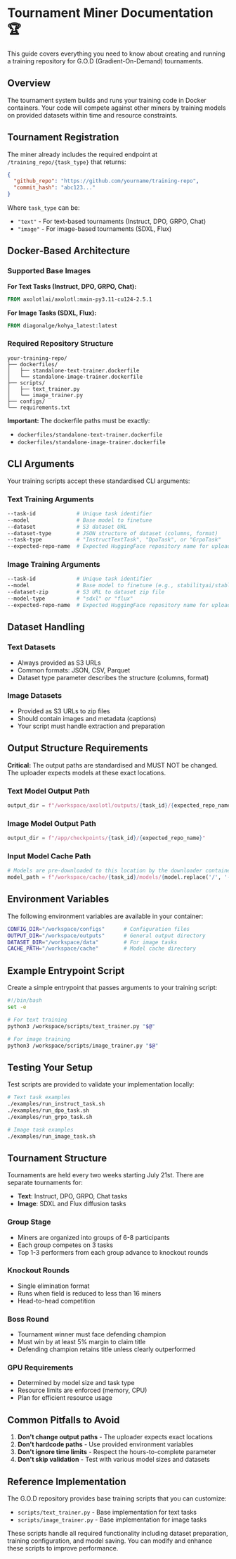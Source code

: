 # Tournament Miner Documentation 🏆

This guide covers everything you need to know about creating and running a training repository for G.O.D (Gradient-On-Demand) tournaments.

## Overview

The tournament system builds and runs your training code in Docker containers. Your code will compete against other miners by training models on provided datasets within time and resource constraints.

## Tournament Registration

The miner already includes the required endpoint at `/training_repo/{task_type}` that returns:

```json
{
  "github_repo": "https://github.com/yourname/training-repo",
  "commit_hash": "abc123..."
}
```

Where `task_type` can be:
- `"text"` - For text-based tournaments (Instruct, DPO, GRPO, Chat)
- `"image"` - For image-based tournaments (SDXL, Flux)

## Docker-Based Architecture

### Supported Base Images

**For Text Tasks (Instruct, DPO, GRPO, Chat):**
```dockerfile
FROM axolotlai/axolotl:main-py3.11-cu124-2.5.1
```

**For Image Tasks (SDXL, Flux):**
```dockerfile
FROM diagonalge/kohya_latest:latest
```

### Required Repository Structure

```
your-training-repo/
├── dockerfiles/
│   ├── standalone-text-trainer.dockerfile
│   └── standalone-image-trainer.dockerfile
├── scripts/
│   ├── text_trainer.py
│   └── image_trainer.py
├── configs/
└── requirements.txt
```

**Important:** The dockerfile paths must be exactly:
- `dockerfiles/standalone-text-trainer.dockerfile`
- `dockerfiles/standalone-image-trainer.dockerfile`

## CLI Arguments

Your training scripts accept these standardised CLI arguments:

### Text Training Arguments
```bash
--task-id             # Unique task identifier
--model               # Base model to finetune
--dataset             # S3 dataset URL
--dataset-type        # JSON structure of dataset (columns, format)
--task-type           # "InstructTextTask", "DpoTask", or "GrpoTask"
--expected-repo-name  # Expected HuggingFace repository name for upload
```

### Image Training Arguments
```bash
--task-id             # Unique task identifier
--model               # Base model to finetune (e.g., stabilityai/stable-diffusion-xl-base-1.0)
--dataset-zip         # S3 URL to dataset zip file
--model-type          # "sdxl" or "flux"
--expected-repo-name  # Expected HuggingFace repository name for upload
```

## Dataset Handling

### Text Datasets
- Always provided as S3 URLs
- Common formats: JSON, CSV, Parquet
- Dataset type parameter describes the structure (columns, format)

### Image Datasets
- Provided as S3 URLs to zip files
- Should contain images and metadata (captions)
- Your script must handle extraction and preparation

## Output Structure Requirements

**Critical:** The output paths are standardised and MUST NOT be changed. The uploader expects models at these exact locations.

### Text Model Output Path
```python
output_dir = f"/workspace/axolotl/outputs/{task_id}/{expected_repo_name}"
```

### Image Model Output Path
```python
output_dir = f"/app/checkpoints/{task_id}/{expected_repo_name}"
```

### Input Model Cache Path
```python
# Models are pre-downloaded to this location by the downloader container
model_path = f"/workspace/cache/{task_id}/models/{model.replace('/', '--')}"
```

## Environment Variables

The following environment variables are available in your container:

```bash
CONFIG_DIR="/workspace/configs"      # Configuration files
OUTPUT_DIR="/workspace/outputs"      # General output directory
DATASET_DIR="/workspace/data"        # For image tasks
CACHE_PATH="/workspace/cache"        # Model cache directory
```

## Example Entrypoint Script

Create a simple entrypoint that passes arguments to your training script:

```bash
#!/bin/bash
set -e

# For text training
python3 /workspace/scripts/text_trainer.py "$@"

# For image training
python3 /workspace/scripts/image_trainer.py "$@"
```

## Testing Your Setup

Test scripts are provided to validate your implementation locally:

```bash
# Text task examples
./examples/run_instruct_task.sh
./examples/run_dpo_task.sh
./examples/run_grpo_task.sh

# Image task examples
./examples/run_image_task.sh
```

## Tournament Structure

Tournaments are held every two weeks starting July 21st. There are separate tournaments for:
- **Text**: Instruct, DPO, GRPO, Chat tasks
- **Image**: SDXL and Flux diffusion tasks

### Group Stage
- Miners are organized into groups of 6-8 participants
- Each group competes on 3 tasks
- Top 1-3 performers from each group advance to knockout rounds

### Knockout Rounds
- Single elimination format
- Runs when field is reduced to less than 16 miners
- Head-to-head competition

### Boss Round
- Tournament winner must face defending champion
- Must win by at least 5% margin to claim title
- Defending champion retains title unless clearly outperformed

### GPU Requirements
- Determined by model size and task type
- Resource limits are enforced (memory, CPU)
- Plan for efficient resource usage

## Common Pitfalls to Avoid

1. **Don't change output paths** - The uploader expects exact locations
2. **Don't hardcode paths** - Use provided environment variables
3. **Don't ignore time limits** - Respect the hours-to-complete parameter
4. **Don't skip validation** - Test with various model sizes and datasets

## Reference Implementation

The G.O.D repository provides base training scripts that you can customize:
- `scripts/text_trainer.py` - Base implementation for text tasks
- `scripts/image_trainer.py` - Base implementation for image tasks

These scripts handle all required functionality including dataset preparation, training configuration, and model saving. You can modify and enhance these scripts to improve performance.